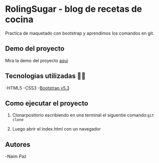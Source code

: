 # RolingSugar - blog de recetas de cocina 
 
Practica de maquetado con bootstrap y aprendimos los comandos en git. 

## Demo del proyecto 

Mira la demo del proyecto [aqui](https://rollingsugarnp.netlify.app/)


## Tecnologias utilizadas 🐱‍👤

-HTML5
-CSS3
-[Bootstrap v5.3]()

## Como ejecutar el proyecto 

1. Clonarpositorio escribiendo en una terminal el siguentie comando:`git clone`

1. Luego abrir el index.html con un navegador


## Autores 
-Naim Paz